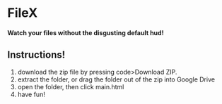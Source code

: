 # FileX

#### Watch your files without the disgusting default hud!

## Instructions!

1. download the zip file by pressing code>Download ZIP.
2. extract the folder, or drag the folder out of the zip into Google Drive
3. open the folder, then click main.html
4. have fun!
